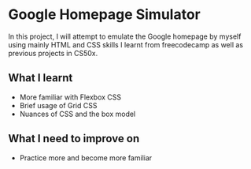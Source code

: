 # Google Homepage Simulator

In this project, I will attempt to emulate the Google homepage by myself using mainly HTML and CSS skills I learnt from freecodecamp as well as previous projects in CS50x.

## What I learnt
- More familiar with Flexbox CSS
- Brief usage of Grid CSS
- Nuances of CSS and the box model

## What I need to improve on
- Practice more and become more familiar